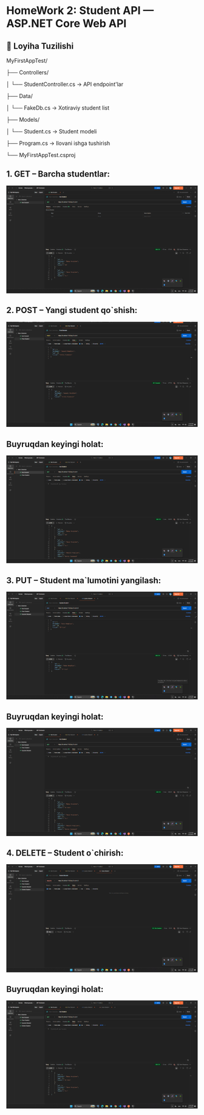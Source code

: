 # HomeWork 2: Student API — ASP.NET Core Web API

## 📁 Loyiha Tuzilishi

MyFirstAppTest/

├── Controllers/

│ └── StudentController.cs → API endpoint'lar

├── Data/

│ └── FakeDb.cs → Xotiraviy student list

├── Models/

│ └── Student.cs → Student modeli

├── Program.cs → Ilovani ishga tushirish

└── MyFirstAppTest.csproj

## 1. GET – Barcha studentlar:

![Images](./Pictures/Screenshot_1.png)

## 2. POST – Yangi student qo`shish:

![Images](./Pictures/Screenshot_2.png)

## Buyruqdan keyingi holat:

![Images](./Pictures/Screenshot_3.png)

## 3. PUT – Student ma`lumotini yangilash:

![Images](./Pictures/Screenshot_4.png)

## Buyruqdan keyingi holat:

![Images](./Pictures/Screenshot_5.png)

## 4. DELETE – Student o`chirish:

![Images](./Pictures/Screenshot_6.png)

## Buyruqdan keyingi holat:

![Images](./Pictures/Screenshot_7.png)
